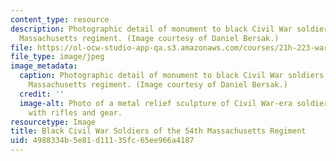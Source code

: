 ```yaml
---
content_type: resource
description: Photographic detail of monument to black Civil War soldiers of the 54th
  Massachusetts regiment. (Image courtesy of Daniel Bersak.)
file: https://ol-ocw-studio-app-qa.s3.amazonaws.com/courses/21h-223-war-american-society-fall-2002/4988334b5e81d11135fc65ee966a4187_21h-223f02.jpg
file_type: image/jpeg
image_metadata:
  caption: Photographic detail of monument to black Civil War soldiers of the 54th
    Massachusetts regiment. (Image courtesy of Daniel Bersak.)
  credit: ''
  image-alt: Photo of a metal relief sculpture of Civil War-era soldiers marching
    with rifles and gear.
resourcetype: Image
title: Black Civil War Soldiers of the 54th Massachusetts Regiment
uid: 4988334b-5e81-d111-35fc-65ee966a4187
---
```

